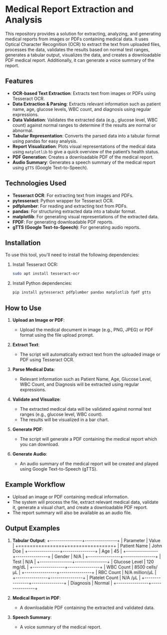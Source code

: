 # Medical Report Extraction and Analysis

This repository provides a solution for extracting, analyzing, and generating medical reports from images or PDFs containing medical data. It uses Optical Character Recognition (OCR) to extract the text from uploaded files, processes the data, validates the results based on normal test ranges, generates a tabular output, visualizes the data, and creates a downloadable PDF medical report. Additionally, it can generate a voice summary of the report.

## Features

- **OCR-based Text Extraction**: Extracts text from images or PDFs using Tesseract OCR.
- **Data Extraction & Parsing**: Extracts relevant information such as patient name, age, glucose levels, WBC count, and diagnosis using regular expressions.
- **Data Validation**: Validates the extracted data (e.g., glucose level, WBC count) against normal ranges to determine if the results are normal or abnormal.
- **Tabular Representation**: Converts the parsed data into a tabular format using pandas for easy analysis.
- **Report Visualization**: Plots visual representations of the medical data using `matplotlib` to give a quick overview of the patient’s health status.
- **PDF Generation**: Creates a downloadable PDF of the medical report.
- **Audio Summary**: Generates a speech summary of the medical report using `gTTS` (Google Text-to-Speech).

## Technologies Used

- **Tesseract OCR**: For extracting text from images and PDFs.
- **pytesseract**: Python wrapper for Tesseract OCR.
- **pdfplumber**: For reading and extracting text from PDFs.
- **pandas**: For structuring extracted data into a tabular format.
- **matplotlib**: For generating visual representations of the extracted data.
- **FPDF**: For generating downloadable PDF reports.
- **gTTS (Google Text-to-Speech)**: For generating audio reports.

## Installation

To use this tool, you'll need to install the following dependencies:

1. Install Tesseract OCR:
    ```bash
    sudo apt install tesseract-ocr
    ```

2. Install Python dependencies:
    ```bash
    pip install pytesseract pdfplumber pandas matplotlib fpdf gtts
    ```

## How to Use

1. **Upload an Image or PDF**:
   - Upload the medical document in image (e.g., PNG, JPEG) or PDF format using the file upload prompt.

2. **Extract Text**:
   - The script will automatically extract text from the uploaded image or PDF using Tesseract OCR.

3. **Parse Medical Data**:
   - Relevant information such as Patient Name, Age, Glucose Level, WBC Count, and Diagnosis will be extracted using regular expressions.

4. **Validate and Visualize**:
   - The extracted medical data will be validated against normal test ranges (e.g., glucose level, WBC count).
   - The results will be visualized in a bar chart.

5. **Generate PDF**:
   - The script will generate a PDF containing the medical report which you can download.

6. **Generate Audio**:
   - An audio summary of the medical report will be created and played using Google Text-to-Speech (gTTS).

## Example Workflow

- Upload an image or PDF containing medical information.
- The system will process the file, extract relevant medical data, validate it, generate a visual chart, and create a downloadable PDF report.
- The report summary will also be available as an audio file.

## Output Examples

1. **Tabular Output**:
 +----------------+----------------+
| Parameter      | Value          |
+================+================+
| Patient Name   | John Doe       |
+----------------+----------------+
| Age            | 45             |
+----------------+----------------+
| Gender         | N/A            |
+----------------+----------------+
| Test           | N/A            |
+----------------+----------------+
| Glucose Level  | 120 mg/dL      |
+----------------+----------------+
| WBC Count      | 8500 cells/μL  |
+----------------+----------------+
| RBC Count      | N/A million/μL |
+----------------+----------------+
| Platelet Count | N/A /μL        |
+----------------+----------------+
| Diagnosis      | Normal         |
+----------------+----------------+


2. **Medical Report in PDF**:
    - A downloadable PDF containing the extracted and validated data.

3. **Speech Summary**:
    - A voice summary of the medical report.
